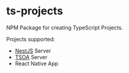# ts-projects
NPM Package for creating TypeScript Projects.

Projects supported:
 - [NestJS](https://docs.nestjs.com/) Server
 - [TSOA](https://github.com/lukeautry/tsoa) Server
 - React Native App
